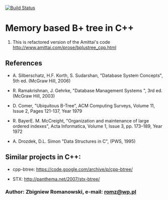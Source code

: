 [![Build Status](https://travis-ci.org/romz-pl/b-plus-tree.svg?branch=master)](https://travis-ci.org/romz-pl/b-plus-tree)


# Memory based B+ tree in C++ 


1. This is refactored version of the Amittai's code 
http://www.amittai.com/prose/bplustree_cpp.html

## References

* A. Silberschatz, H.F. Korth, S. Sudarshan, "Database System Concepts", 5th ed. (McGraw Hill, 2006)

* R. Ramakrishnan, J. Gehrke, "Database Management Systems ", 3rd ed. (McGraw Hill, 2003)

* D. Comer, "Ubiquitous B-Tree", ACM Computing Surveys, Volume 11, Issue 2, Pages 121-137, Year 1979 

* R. BayerE. M. McCreight, "Organization and maintenance of large ordered indexes", Acta Informatica, Volume 1, Issue 3, pp. 173–189, Year 1972

* A. Drozdek, D.L. Simon "Data Structures in C", (PWS, 1995)

## Similar projects in C++: 

* cpp-btree: https://code.google.com/archive/p/cpp-btree/

* STX: http://panthema.net/2007/stx-btree/


### Author: Zbigniew Romanowski, e-mail: romz@wp.pl


